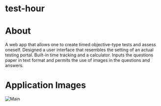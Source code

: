 # test-hour
# About
A web app that allows one to create timed objective-type tests and assess oneself.
Designed a user interface that resembles the setting of an actual testing portal.
Built-in time tracking and a calculator.
Inputs the questions paper in text format and permits the use of images in the questions and answers.
# Application Images
![Main](https://github.com/shujaa25/test-hour/assets/38812037/a3159e52-ab93-4aef-9f24-8fa23c5ab1d5)
